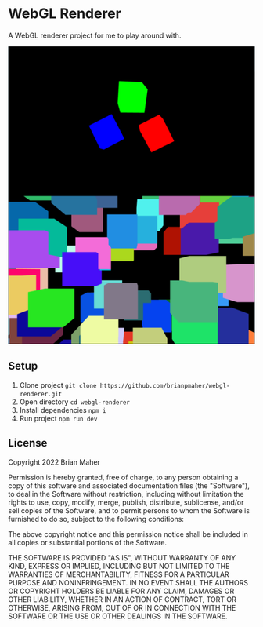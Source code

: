 # WebGL Renderer

A WebGL renderer project for me to play around with.

![Multi-canvas rendering](doc/images/multi-canvas.png)

## Setup

1. Clone project `git clone https://github.com/brianpmaher/webgl-renderer.git`
2. Open directory `cd webgl-renderer`
3. Install dependencies `npm i`
4. Run project `npm run dev`

## License

Copyright 2022 Brian Maher

Permission is hereby granted, free of charge, to any person obtaining a copy of this software and associated documentation files (the "Software"), to deal in the Software without restriction, including without limitation the rights to use, copy, modify, merge, publish, distribute, sublicense, and/or sell copies of the Software, and to permit persons to whom the Software is furnished to do so, subject to the following conditions:

The above copyright notice and this permission notice shall be included in all copies or substantial portions of the Software.

THE SOFTWARE IS PROVIDED "AS IS", WITHOUT WARRANTY OF ANY KIND, EXPRESS OR IMPLIED, INCLUDING BUT NOT LIMITED TO THE WARRANTIES OF MERCHANTABILITY, FITNESS FOR A PARTICULAR PURPOSE AND NONINFRINGEMENT. IN NO EVENT SHALL THE AUTHORS OR COPYRIGHT HOLDERS BE LIABLE FOR ANY CLAIM, DAMAGES OR OTHER LIABILITY, WHETHER IN AN ACTION OF CONTRACT, TORT OR OTHERWISE, ARISING FROM, OUT OF OR IN CONNECTION WITH THE SOFTWARE OR THE USE OR OTHER DEALINGS IN THE SOFTWARE.
